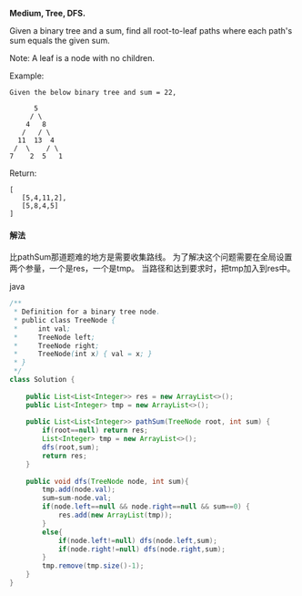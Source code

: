 **Medium,
Tree, DFS.**

Given a binary tree and a sum, find all root-to-leaf paths where each path's sum equals the given sum.

Note: A leaf is a node with no children.

Example:
```
Given the below binary tree and sum = 22,

      5
     / \
    4   8
   /   / \
  11  13  4
 /  \    / \
7    2  5   1
```
Return:
```
[
   [5,4,11,2],
   [5,8,4,5]
]
```

#### 解法

比pathSum那道题难的地方是需要收集路线。
为了解决这个问题需要在全局设置两个参量，一个是res，一个是tmp。
当路径和达到要求时，把tmp加入到res中。


java
```java
/**
 * Definition for a binary tree node.
 * public class TreeNode {
 *     int val;
 *     TreeNode left;
 *     TreeNode right;
 *     TreeNode(int x) { val = x; }
 * }
 */
class Solution {
    
    public List<List<Integer>> res = new ArrayList<>();
    public List<Integer> tmp = new ArrayList<>();
    
    public List<List<Integer>> pathSum(TreeNode root, int sum) {
        if(root==null) return res;
        List<Integer> tmp = new ArrayList<>();
        dfs(root,sum);
        return res;
    }
    
    public void dfs(TreeNode node, int sum){
        tmp.add(node.val);
        sum=sum-node.val;
        if(node.left==null && node.right==null && sum==0) {
            res.add(new ArrayList(tmp));
        }
        else{
            if(node.left!=null) dfs(node.left,sum);
            if(node.right!=null) dfs(node.right,sum);
        }
        tmp.remove(tmp.size()-1);
    }
}
```